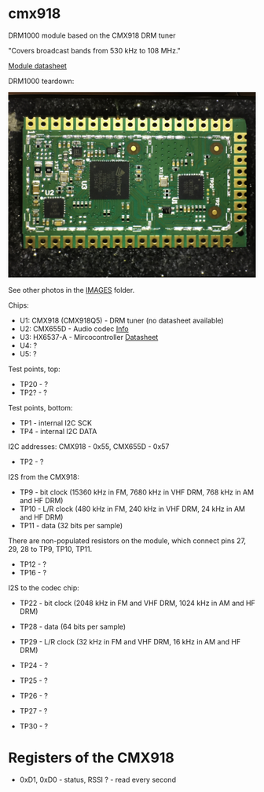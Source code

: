 # cmx918
DRM1000 module based on the CMX918 DRM tuner

"Covers broadcast bands from 530 kHz to 108 MHz."

[Module datasheet](https://cmlmicro.com/Content/Downloads/DRM1000Datasheet.pdf)

DRM1000 teardown:

![Image.](https://github.com/ur8us/cmx918/blob/main/IMAGES/IMG_2935.JPG)

See other photos in the [IMAGES](https://github.com/ur8us/cmx918/tree/main/IMAGES) folder.

Chips:

- U1: CMX918 (CMX918Q5) - DRM tuner (no datasheet available)
- U2: CMX655D - Audio codec [Info](https://cmlmicro.com/products/digital-voice/product/cmx655d-ultra-low-power-voice-codec)
- U3: HX6537-A - Mircocontroller [Datasheet](https://www.himax.com.tw/product-brief/HX6537.39.40-A_product_brief.pdf)
- U4: ?
- U5: ?

Test points, top:

- TP20 - ?
- TP2? - ?

Test points, bottom:

- TP1 - internal I2C SCK
- TP4 - internal I2C DATA

I2C addresses: CMX918 - 0x55, CMX655D - 0x57


- TP2 - ?

  
I2S from the CMX918:
- TP9 - bit clock (15360 kHz in FM, 7680 kHz in VHF DRM, 768 kHz in AM and HF DRM)
- TP10 - L/R clock (480 kHz in FM, 240 kHz in VHF DRM, 24 kHz in AM and HF DRM)
- TP11 - data (32 bits per sample)

There are non-populated resistors on the module, which connect pins 27, 29, 28 to TP9, TP10, TP11.


- TP12 - ?
- TP16 - ?


I2S to the codec chip:
- TP22 - bit clock (2048 kHz in FM and VHF DRM, 1024 kHz in AM and HF DRM)
- TP28 - data (64 bits per sample)
- TP29 - L/R clock (32 kHz in FM and VHF DRM, 16 kHz in AM and HF DRM)


- TP24 - ?
- TP25 - ?
- TP26 - ?
- TP27 - ?
- TP30 - ?

# Registers of the CMX918

- 0xD1, 0xD0 - status, RSSI ? - read every second


